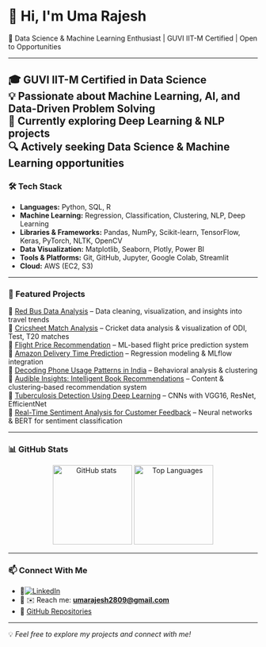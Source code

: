 # 👋 Hi, I'm Uma Rajesh  

🚀 Data Science & Machine Learning Enthusiast | GUVI IIT-M Certified | Open to Opportunities
 

---

🎓 GUVI IIT-M Certified in Data Science  
💡 Passionate about Machine Learning, AI, and Data-Driven Problem Solving  
🌱 Currently exploring Deep Learning & NLP projects  
🔍 Actively seeking Data Science & Machine Learning opportunities
---

### 🛠️ Tech Stack  
- **Languages:** Python, SQL, R
- **Machine Learning:** Regression, Classification, Clustering, NLP, Deep Learning
- **Libraries & Frameworks:** Pandas, NumPy, Scikit-learn, TensorFlow, Keras, PyTorch, NLTK, OpenCV  
- **Data Visualization:** Matplotlib, Seaborn, Plotly, Power BI  
- **Tools & Platforms:** Git, GitHub, Jupyter, Google Colab, Streamlit  
- **Cloud:** AWS (EC2, S3)  

---

### 📌 Featured Projects  
🔹 [Red Bus Data Analysis](#) – Data cleaning, visualization, and insights into travel trends  
🔹 [Cricsheet Match Analysis](#) – Cricket data analysis & visualization of ODI, Test, T20 matches  
🔹 [Flight Price Recommendation](#) – ML-based flight price prediction system  
🔹 [Amazon Delivery Time Prediction](#) – Regression modeling & MLflow integration  
🔹 [Decoding Phone Usage Patterns in India](#) – Behavioral analysis & clustering  
🔹 [Audible Insights: Intelligent Book Recommendations](#) – Content & clustering-based recommendation system  
🔹 [Tuberculosis Detection Using Deep Learning](#) – CNNs with VGG16, ResNet, EfficientNet  
🔹 [Real-Time Sentiment Analysis for Customer Feedback](#) – Neural networks & BERT for sentiment classification  

---

### 📊 GitHub Stats  
<p align="center"> <img src="https://github-readme-stats.vercel.app/api?username=Umarajesh28&show_icons=true&theme=tokyonight" alt="GitHub stats" height="160"/> <img src="https://github-readme-stats.vercel.app/api/top-langs/?username=Umarajesh28&layout=compact&theme=tokyonight" alt="Top Languages" height="160"/> </p>

---

### 📫 Connect With Me  
- 💼[![LinkedIn](https://img.shields.io/badge/LinkedIn-blue?logo=linkedin&logoColor=white)](https://www.linkedin.com/in/uma-rajesh/)  
- 📧 ✉️ Reach me: **umarajesh2809@gmail.com**  
- 📂 [GitHub Repositories](#)  


---

💡 *Feel free to explore my projects and connect with me!*  
